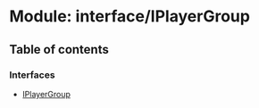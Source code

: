# Module: interface/IPlayerGroup

## Table of contents

### Interfaces

- [IPlayerGroup](../interfaces/interface_IPlayerGroup.IPlayerGroup.md)
